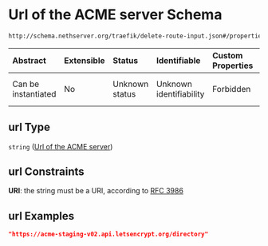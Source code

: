 # Url of the ACME server Schema

```txt
http://schema.nethserver.org/traefik/delete-route-input.json#/properties/url
```



| Abstract            | Extensible | Status         | Identifiable            | Custom Properties | Additional Properties | Access Restrictions | Defined In                                                                          |
| :------------------ | :--------- | :------------- | :---------------------- | :---------------- | :-------------------- | :------------------ | :---------------------------------------------------------------------------------- |
| Can be instantiated | No         | Unknown status | Unknown identifiability | Forbidden         | Allowed               | none                | [delete-route-input.json\*](traefik/delete-route-input.json "open original schema") |

## url Type

`string` ([Url of the ACME server](delete-route-input-properties-url-of-the-acme-server.md))

## url Constraints

**URI**: the string must be a URI, according to [RFC 3986](https://tools.ietf.org/html/rfc3986 "check the specification")

## url Examples

```json
"https://acme-staging-v02.api.letsencrypt.org/directory"
```
